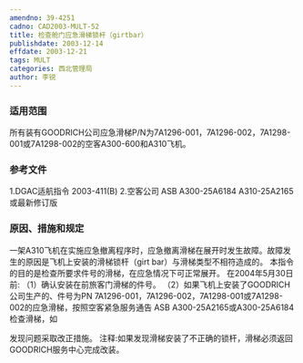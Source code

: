 ```yaml
---
amendno: 39-4251
cadno: CAD2003-MULT-52
title: 检查舱门应急滑梯锁杆（girtbar）
publishdate: 2003-12-14
effdate: 2003-12-21
tags: MULT
categories: 西北管理局
author: 李锐
---
```


### 适用范围 
所有装有GOODRICH公司应急滑梯P/N为7A1296-001，7A1296-002，7A1298-001或7A1298-002的空客A300-600和A310飞机。

### 参考文件
1.DGAC适航指令 2003-411(B) 
    2.空客公司 ASB A300-25A6184 A310-25A2165 或最新修订版


### 原因、措施和规定 
一架A310飞机在实施应急撤离程序时，应急撤离滑梯在展开时发生故障。故障发生的原因是飞机上安装的滑梯锁杆（girt bar）与滑梯类型不相符造成的。 
    本指令的目的是检查所要求件号的滑梯，在应急情况下可正常展开。 
在2004年5月30日前: 
   （1）确认安装在前旅客门滑梯的件号。 
   （2）如果飞机上安装了GOODRICH 公司生产的、件号为PN 7A1296-001，7A1296-002，7A1298-001或7A1298-002的应急滑梯，按照空客紧急服务通告 ASB A300-25A2165或A300-25A6184检查滑梯，如
       
发现问题采取改正措施。     注释:如果发现滑梯安装了不正确的锁杆，滑梯必须返回GOODRICH服务中心完成改装。
